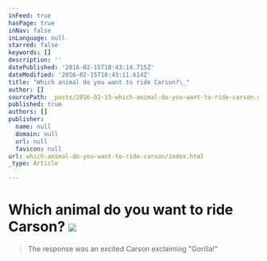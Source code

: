 ```yaml
---
inFeed: true
hasPage: true
inNav: false
inLanguage: null
starred: false
keywords: []
description: ''
datePublished: '2016-02-15T18:43:14.715Z'
dateModified: '2016-02-15T18:43:11.614Z'
title: "Which animal do you want to ride Carson?\_"
author: []
sourcePath: _posts/2016-02-15-which-animal-do-you-want-to-ride-carson.md
published: true
authors: []
publisher:
  name: null
  domain: null
  url: null
  favicon: null
url: which-animal-do-you-want-to-ride-carson/index.html
_type: Article

---
```

# Which animal do you want to ride Carson? ![](https://s3-us-west-2.amazonaws.com/the-grid-img/p/fce9b83199f6d1ffd625c77aba0818f2d84be664.jpg)

> The response was an excited Carson exclaiming "Gorilla!"
